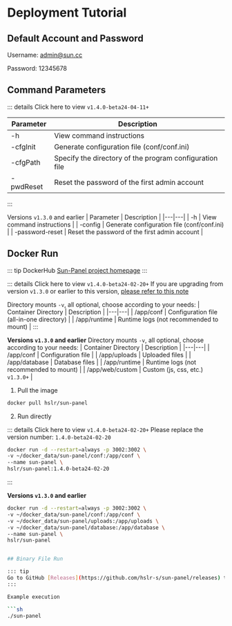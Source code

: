 # Deployment Tutorial

## Default Account and Password
Username: admin@sun.cc

Password: 12345678


## Command Parameters

::: details Click here to view `v1.4.0-beta24-04-11+`

| Parameter | Description |
|---|---|
| -h | View command instructions |
| -cfgInit | Generate configuration file (conf/conf.ini) |
| -cfgPath | Specify the directory of the program configuration file |
| -pwdReset | Reset the password of the first admin account |

:::

Versions `v1.3.0` and earlier
| Parameter | Description |
|---|---|
| -h | View command instructions |
| -config | Generate configuration file (conf/conf.ini) |
| -password-reset | Reset the password of the first admin account |


## Docker Run

::: tip
DockerHub [Sun-Panel project homepage](https://hub.docker.com/r/hslr/sun-panel) 
:::

::: details Click here to view `v1.4.0-beta24-02-20+`
If you are upgrading from version `v1.3.0` or earlier to this version, [please refer to this note](https://github.com/hslr-s/sun-panel/discussions/98)

Directory mounts `-v`, all optional, choose according to your needs:
| Container Directory | Description |
|---|---|
| /app/conf | Configuration file (all-in-one directory) |
| /app/runtime | Runtime logs (not recommended to mount) |
:::

**Versions `v1.3.0` and earlier**
Directory mounts `-v`, all optional, choose according to your needs:
| Container Directory | Description |
|---|---|
| /app/conf | Configuration file |
| /app/uploads | Uploaded files |
| /app/database | Database files |
| /app/runtime | Runtime logs (not recommended to mount) |
| /app/web/custom | Custom (js, css, etc.) `v1.3.0+` |

1. Pull the image
```sh
docker pull hslr/sun-panel
```

2. Run directly

::: details Click here to view `v1.4.0-beta24-02-20+`
Please replace the version number: `1.4.0-beta24-02-20`
```sh
docker run -d --restart=always -p 3002:3002 \
-v ~/docker_data/sun-panel/conf:/app/conf \
--name sun-panel \
hslr/sun-panel:1.4.0-beta24-02-20
```
:::

**Versions `v1.3.0` and earlier**
```sh
docker run -d --restart=always -p 3002:3002 \
-v ~/docker_data/sun-panel/conf:/app/conf \
-v ~/docker_data/sun-panel/uploads:/app/uploads \
-v ~/docker_data/sun-panel/database:/app/database \
--name sun-panel \
hslr/sun-panel


## Binary File Run

::: tip
Go to GitHub [Releases](https://github.com/hslr-s/sun-panel/releases) to download binary files.
:::

Example execution

```sh
./sun-panel
```